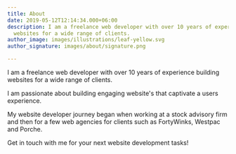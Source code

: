 ```yaml
---
title: About
date: 2019-05-12T12:14:34.000+06:00
description: I am a freelance web developer with over 10 years of experience building
  websites for a wide range of clients.
author_image: images/illustrations/leaf-yellow.svg
author_signature: images/about/signature.png

---
```

I am a freelance web developer with over 10 years of experience building websites for a wide range of clients.

I am passionate about building engaging website's that captivate a users experience. 

My website developer journey began when working at a stock advisory firm and then for a few web agencies for clients such as FortyWinks, Westpac and Porche. 

Get in touch with me for your next website development tasks!